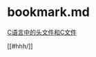 # bookmark.md
[C语言中的头文件和C文件](https://blog.csdn.net/u012983538/article/details/37601287)

[[#hhh/]]

